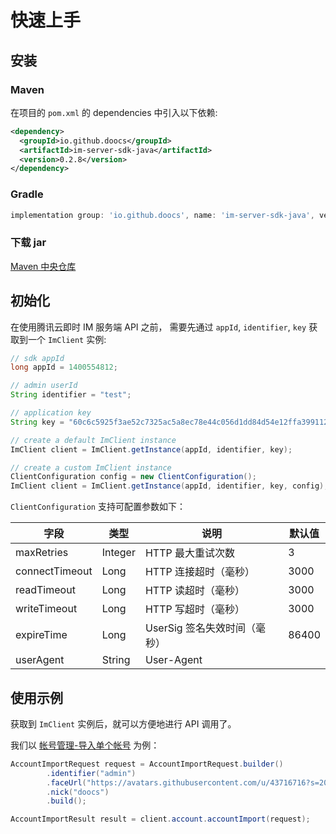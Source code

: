 # 快速上手

## 安装

### Maven

在项目的 `pom.xml` 的 dependencies 中引入以下依赖:

```xml
<dependency>
  <groupId>io.github.doocs</groupId>
  <artifactId>im-server-sdk-java</artifactId>
  <version>0.2.8</version>
</dependency>
```

### Gradle

```gradle
implementation group: 'io.github.doocs', name: 'im-server-sdk-java', version: '0.2.8'
```

### 下载 jar

[Maven 中央仓库](https://repo1.maven.org/maven2/io/github/doocs/im-server-sdk-java/)

## 初始化

在使用腾讯云即时 IM 服务端 API 之前， 需要先通过 `appId`, `identifier`, `key` 获取到一个 `ImClient` 实例:

```java
// sdk appId
long appId = 1400554812;

// admin userId
String identifier = "test";

// application key
String key = "60c6c5925f3ae52c7325ac5a8ec78e44c056d1dd84d54e12ffa39911267a2a70";

// create a default ImClient instance
ImClient client = ImClient.getInstance(appId, identifier, key);

// create a custom ImClient instance
ClientConfiguration config = new ClientConfiguration();
ImClient client = ImClient.getInstance(appId, identifier, key, config);
```

`ClientConfiguration` 支持可配置参数如下：

| 字段           | 类型    | 说明                         | 默认值 |
| -------------- | ------- | ---------------------------- | ------ |
| maxRetries     | Integer | HTTP 最大重试次数            | 3      |
| connectTimeout | Long    | HTTP 连接超时（毫秒）        | 3000   |
| readTimeout    | Long    | HTTP 读超时（毫秒）          | 3000   |
| writeTimeout   | Long    | HTTP 写超时（毫秒）          | 3000   |
| expireTime     | Long    | UserSig 签名失效时间（毫秒） | 86400  |
| userAgent      | String  | User-Agent                   |        |

## 使用示例

获取到 `ImClient` 实例后，就可以方便地进行 API 调用了。

我们以 [帐号管理-导入单个帐号](./account.md#导入单个帐号) 为例：

```java
AccountImportRequest request = AccountImportRequest.builder()
        .identifier("admin")
        .faceUrl("https://avatars.githubusercontent.com/u/43716716?s=200&v=4")
        .nick("doocs")
        .build();

AccountImportResult result = client.account.accountImport(request);
```
